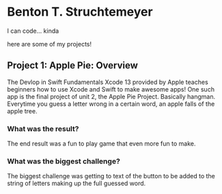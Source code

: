 # **Benton T. Struchtemeyer**

I can code... kinda

here are some of my projects!

## **Project 1: Apple Pie: Overview**

The Devlop in Swift Fundamentals Xcode 13 provided by Apple teaches beginners how to use Xcode and Swift to make awesome apps!
One such app is the final project of unit 2, the Apple Pie Project. Basically hangman. Everytime you guess a letter wrong in a certain word, an apple falls of the apple tree. 

### **What was the result?**

The end result was a fun to play game that even more fun to make.



### **What was the biggest challenge?**

The biggest challenge was getting to text of the button to be added to the string of letters making up the full guessed word. 


